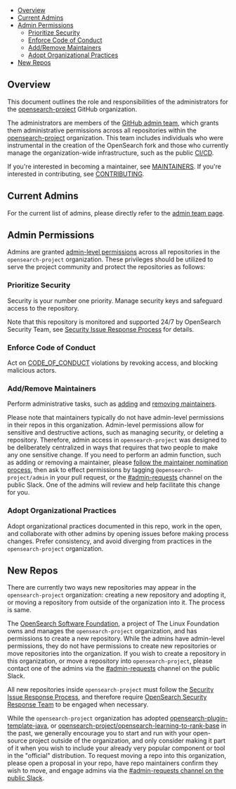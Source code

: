 - [Overview](#overview)
- [Current Admins](#current-admins)
- [Admin Permissions](#admin-permissions)
  - [Prioritize Security](#prioritize-security)
  - [Enforce Code of Conduct](#enforce-code-of-conduct)
  - [Add/Remove Maintainers](#addremove-maintainers)
  - [Adopt Organizational Practices](#adopt-organizational-practices)
- [New Repos](#new-repos)

## Overview

This document outlines the role and responsibilities of the administrators for the [opensearch-project](https://github.com/opensearch-project/) GitHub organization.

The administrators are members of the [GitHub admin team](https://github.com/orgs/opensearch-project/teams/admin), which grants them administrative permissions across all repositories within the [opensearch-project](https://github.com/opensearch-project/) organization. This team includes individuals who were instrumental in the creation of the OpenSearch fork and those who currently manage the organization-wide infrastructure, such as the public [CI/CD](https://build.ci.opensearch.org/).

If you're interested in becoming a maintainer, see [MAINTAINERS](MAINTAINERS.md). If you're interested in contributing, see [CONTRIBUTING](CONTRIBUTING.md).

## Current Admins

For the current list of admins, please directly refer to the [admin team page](https://github.com/orgs/opensearch-project/teams/admin).

## Admin Permissions

Admins are granted [admin-level permissions](https://docs.github.com/en/organizations/managing-access-to-your-organizations-repositories/repository-permission-levels-for-an-organization) across all repositories in the `opensearch-project` organization. These privileges should be utilized to serve the project community and protect the repositories as follows:

### Prioritize Security

Security is your number one priority. Manage security keys and safeguard access to the repository.

Note that this repository is monitored and supported 24/7 by OpenSearch Security Team, see [Security Issue Response Process](SECURITY.md) for details.

### Enforce Code of Conduct

Act on [CODE_OF_CONDUCT](CODE_OF_CONDUCT.md) violations by revoking access, and blocking malicious actors.

### Add/Remove Maintainers

Perform administrative tasks, such as [adding](RESPONSIBILITIES.md#adding-a-new-maintainer) and [removing maintainers](RESPONSIBILITIES.md#removing-a-maintainer).

Please note that maintainers typically do not have admin-level permissions in their repos in this organization. Admin-level permissions allow for sensitive and destructive actions, such as managing security, or deleting a repository. Therefore, admin access in `opensearch-project` was designed to be deliberately centralized in ways that requires that two people to make any one sensitive change. If you need to perform an admin function, such as adding or removing a maintainer, please [follow the maintainer nomination process](RESPONSIBILITIES.md#becoming-a-maintainer), then ask to effect permissions by tagging `@opensearch-project/admin` in your pull request, or the [#admin-requests](https://opensearch.slack.com/archives/C051CKVFB2A) channel on the public Slack. One of the admins will review and help facilitate this change for you.

### Adopt Organizational Practices

Adopt organizational practices documented in this repo, work in the open, and collaborate with other admins by opening issues before making process changes. Prefer consistency, and avoid diverging from practices in the `opensearch-project` organization.

## New Repos

There are currently two ways new repositories may appear in the `opensearch-project` organization: creating a new repository and adopting it, or moving a repository from outside of the organization into it. The process is same.

The [OpenSearch Software Foundation](https://foundation.opensearch.org/), a project of The Linux Foundation owns and manages the `opensearch-project` organization, and has permissions to create a new repository. While the admins have admin-level permissions, they do not have permissions to create new repositories or move repositories into the organization. If you wish to create a repository in this organization, or move a repository into `opensearch-project`, please contact one of the admins via the [#admin-requests](https://opensearch.slack.com/archives/C051CKVFB2A) channel on the public Slack.

All new repositories inside `opensearch-project` must follow the [Security Issue Response Process](SECURITY.md), and therefore require [OpenSearch Security Response Team](SECURITY.md#security-response-team-srt) to be engaged when necessary. 

While the `opensearch-project` organization has adopted [opensearch-plugin-template-java](https://github.com/opensearch-project/opensearch-plugin-template-java), or [opensearch-project/opensearch-learning-to-rank-base](https://github.com/opensearch-project/opensearch-learning-to-rank-base) in the past, we generally encourage you to start and run with your open-source project outside of the organization, and only consider making it part of it when you wish to include your already very popular component or tool in the "official" distribution. To request moving a repo into this organization, please open a proposal in your repo, have repo maintainers confirm they wish to move, and engage admins via the [#admin-requests channel on the public Slack](https://opensearch.slack.com/archives/C051CKVFB2A).
